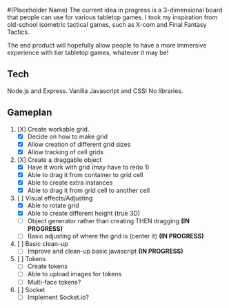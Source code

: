 #(Placeholder Name)
The current idea in progress is a 3-dimensional board that people can use for various tabletop games. I took my inspiration from old-school isometric tactical games, such as X-com and Final Fantasy Tactics.

The end product will hopefully allow people to have a more immersive experience with tier tabletop games, whatever it may be!

## Tech
Node.js and Express.
Vanilla Javascript and CSS! No libraries.

## Gameplan
1. [X] Create workable grid.
    * [X] Decide on how to make grid
    * [X] Allow creation of different grid sizes
    * [X] Allow tracking of cell grids
2. [X] Create a draggable object
     * [X] Have it work with grid (may have to redo 1)
     * [X] Able to drag it from container to grid cell
     * [X] Able to create extra instances
     * [X] Able to drag it from grid cell to another cell
3. [ ] Visual effects/Adjusting
     * [X] Able to rotate grid
     * [X] Able to create different height (true 3D)
     * [ ] Object generator rather than creating THEN dragging **(IN PROGRESS)**
     * [ ] Basic adjusting of where the grid is (center it) **(IN PROGRESS)**
4. [ ] Basic clean-up
     * [ ] Improve and clean-up basic javascript **(IN PROGRESS)**
5. [ ] Tokens
     * [ ] Create tokens
     * [ ] Able to upload images for tokens
     * [ ] Multi-face tokens?
6. [ ] Socket
     * [ ] Implement Socket.io?
